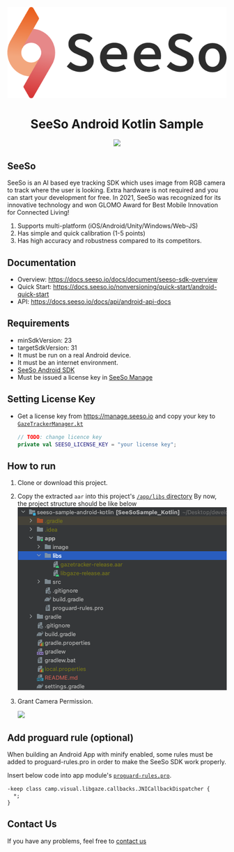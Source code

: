 <p align="center">
    <img src="/image/seeso_logo.png">
</p>
<div align="center">
    <h1>SeeSo Android Kotlin Sample</h1>
    <a href="https://github.com/visualcamp/seeso-sample-android/releases" alt="release">
        <img src="https://img.shields.io/badge/version-3.1.0-blue" />
    </a>
</div>

## SeeSo
SeeSo is an AI based eye tracking SDK which uses image from RGB camera to track where the user is looking.
Extra hardware is not required and you can start your development for free.
In 2021, SeeSo was recognized for its innovative technology and won GLOMO Award for Best Mobile Innovation for Connected Living!
1. Supports multi-platform (iOS/Android/Unity/Windows/Web-JS)
2. Has simple and quick calibration (1-5 points)
3. Has high accuracy and robustness compared to its competitors.


## Documentation
* Overview: https://docs.seeso.io/docs/document/seeso-sdk-overview
* Quick Start: https://docs.seeso.io/nonversioning/quick-start/android-quick-start
* API: https://docs.seeso.io/docs/api/android-api-docs

## Requirements
* minSdkVersion: 23
* targetSdkVersion: 31
* It must be run on a real Android device.
* It must be an internet environment.
* [SeeSo Android SDK](https://manage.seeso.io/)
* Must be issued a license key in [SeeSo Manage](https://manage.seeso.io/)

## Setting License Key
* Get a license key from https://manage.seeso.io and copy your key to [`GazeTrackerManager.kt`](/app/src/main/java/camp/visual/android/kotlin/sample/manager/GazeTrackerManager.kt#L30)
   ```kotlin
   // TODO: change licence key
   private val SEESO_LICENSE_KEY = "your license key";
   ```

## How to run
1. Clone or download this project.
2. Copy the extracted `aar` into this project's [`/app/libs` directory](/app/libs)
    By now, the project structure should be like below  
    ![](image/android/1.png)
3. Grant Camera Permission.

    ![](image/android/2.png)

## Add proguard rule (optional)
When building an Android App with minify enabled, some rules must be added to proguard-rules.pro in order to make the SeeSo SDK work properly.

Insert below code into app module's [`proguard-rules.pro`](app/proguard-rules.pro).
```
-keep class camp.visual.libgaze.callbacks.JNICallbackDispatcher {
  *;
}
```
      
## Contact Us
If you have any problems, feel free to [contact us](https://seeso.io/Contact-Us) 

